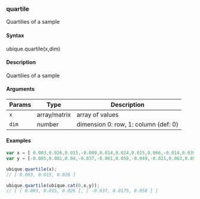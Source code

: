 ### quartile

Quartilies of a sample


#### Syntax

ubique.quartile(x,dim)


#### Description

Quartilies of a sample  



#### Arguments

|Params|Type|Description
|---------|----|-----------
|`x` | array/matrix | array of values
|`dim` | number | dimension 0: row, 1: column (def: 0)


#### Examples

```js
var x = [ 0.003,0.026,0.015,-0.009,0.014,0.024,0.015,0.066,-0.014,0.039];
var y = [-0.005,0.081,0.04,-0.037,-0.061,0.058,-0.049,-0.021,0.062,0.058];

ubique.quartile(x);
// [ 0.003, 0.015, 0.026 ]

ubique.quartile(ubique.cat(0,x,y));
// [ [ 0.003, 0.015, 0.026 ], [ -0.037, 0.0175, 0.058 ] ]
```

